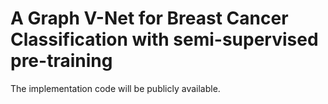 A Graph V-Net for Breast Cancer Classification with semi-supervised pre-training
===========
The implementation code will be publicly available.
